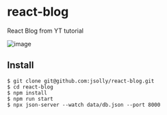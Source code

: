# react-blog
React Blog from YT tutorial

![image](https://user-images.githubusercontent.com/9572232/187052789-6b360aa5-9e7d-4331-9e0c-16475be4454f.png)



## Install
```shell
$ git clone git@github.com:jsolly/react-blog.git
$ cd react-blog
$ npm install
$ npm run start
$ npx json-server --watch data/db.json --port 8000
```
